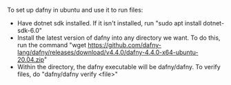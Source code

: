 To set up dafny in ubuntu and use it to run files:

- Have dotnet sdk installed. If it isn't installed, run "sudo apt install dotnet-sdk-6.0"
- Install the latest version of dafny into any directory we want. To do this, run the command "wget https://github.com/dafny-lang/dafny/releases/download/v4.4.0/dafny-4.4.0-x64-ubuntu-20.04.zip"
- Within the directory, the dafny executable will be dafny/dafny. To verify files, do "dafny/dafny verify \<file\>"
